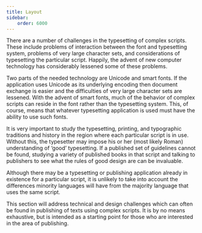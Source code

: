 ```yaml
---
title: Layout
sidebar:
    order: 6000
---
```


There are a number of challenges in the typesetting of complex scripts. These include problems of interaction between the font and typesetting system, problems of very large character sets, and considerations of typesetting the particular script. Happily, the advent of new computer technology has considerably lessened some of these problems.

Two parts of the needed technology are Unicode and smart fonts. If the application uses Unicode as its underlying encoding then document exchange is easier and the difficulties of very large character sets are lessened. With the advent of smart fonts, much of the behavior of complex scripts can reside in the font rather than the typesetting system. This, of course, means that whatever typesetting application is used must have the ability to use such fonts.

It is very important to study the typesetting, printing, and typographic traditions and history in the region where each particular script is in use. Without this, the typesetter may impose his or her (most likely Roman) understanding of ‘good’ typesetting. If a published set of guidelines cannot be found, studying a variety of published books in that script and talking to publishers to see what the rules of good design are can be invaluable.

Although there may be a typesetting or publishing application already in existence for a particular script, it is unlikely to take into account the differences minority languages will have from the majority language that uses the same script.

This section will address technical and design challenges which can often be found in publishing of texts using complex scripts. It is by no means exhaustive, but is intended as a starting point for those who are interested in the area of publishing.